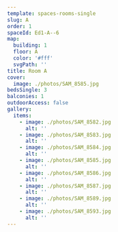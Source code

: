 ```yaml
---
template: spaces-rooms-single
slug: A
order: 1
spaceId: Ed1-A--6
map: 
  building: 1
  floor: A
  color: '#fff'
  svgPath: ''
title: Room A
cover:
  image: ./photos/SAM_8585.jpg
bedsSingle: 3
balconies: 1
outdoorAccess: false
gallery:
  items:
    - image: ./photos/SAM_8582.jpg
      alt: ''
    - image: ./photos/SAM_8583.jpg
      alt: ''
    - image: ./photos/SAM_8584.jpg
      alt: ''
    - image: ./photos/SAM_8585.jpg
      alt: ''
    - image: ./photos/SAM_8586.jpg
      alt: ''
    - image: ./photos/SAM_8587.jpg
      alt: ''
    - image: ./photos/SAM_8589.jpg
      alt: ''
    - image: ./photos/SAM_8593.jpg
      alt: ''
---
```

